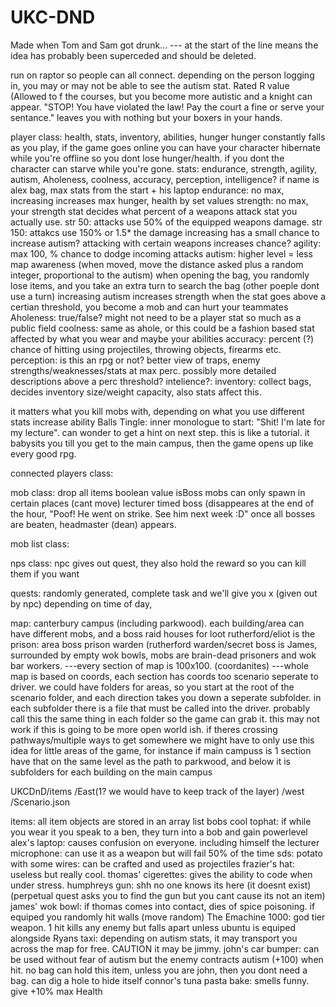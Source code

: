 # UKC-DND
Made when Tom and Sam got drunk...
--- at the start of the line means the idea has probably been superceded and should be deleted.

run on raptor so people can all connect. 
        depending on the person logging in, you may or may not be able to see the autism stat.
        Rated R value (Allowed to f the courses, but you become more autistic and a knight can appear.
        "STOP! You have violated the law! Pay the court a fine or serve your sentance." leaves you with nothing but your
        boxers in your hands. 

player class: health, stats, inventory, abilities, hunger
        hunger constantly falls as you play, if the game goes online you can have your character
                hibernate while you're offline so you dont lose hunger/health. if you dont the character
                can starve while you're gone.
        stats: endurance, strength, agility, autism, Aholeness, coolness, accuracy, perception, intelligence?
        if name is alex bag, max stats from the start + his laptop
        endurance: no max, increasing increases max hunger, health by set values
        strength: no max, your strength stat decides what percent of a weapons attack stat you actually use.
                str 50: attacks use 50% of the equipped weapons damage. str 150: attakcs use 150% or 1.5* the damage
                increasing has a small chance to increase autism? attacking with certain weapons increases chance?
        agility: max 100, % chance to dodge incoming attacks
        autism: higher level = less map awareness (when moved, move the distance asked plus a random
                integer, proportional to the autism)
                when opening the bag, you randomly lose items, and you take an extra turn to search the bag
                (other poeple dont use a turn)
                increasing autism increases strength
                when the stat goes above a certian threshold, you become a mob and can hurt your teammates
        Aholeness: true/false? might not need to be a player stat so much as a public field
        coolness: same as ahole, or this could be a fashion based stat affected by what you wear and maybe your abilities
        accuracy: percent (?) chance of hitting using projectiles, throwing objects, firearms etc.
        perception: is this an rpg or not? better view of traps, enemy strengths/weaknesses/stats at max perc. 
                possibly more detailed descriptions above a perc threshold?
        intelience?:
        inventory: collect bags, decides inventory size/weight capacity, also stats affect this.
        
        
it matters what you kill mobs with, depending on what you use different stats increase
        ability Balls Tingle: 
        inner monologue to start: "Shit! I'm late for my lecture". can wonder to get a hint on next step.
            this is like a tutorial. it babysits you till you get to the main campus, then the game opens up
            like every good rpg.
        

connected players class:

mob class: drop all items
        boolean value isBoss
        mobs can only spawn in certain places (cant move)
        lecturer timed boss (disappeares at the end of the hour, "Poof! He went on strike. See him next week :D"
        once all bosses are beaten, headmaster (dean) appears.

mob list class:

nps class: npc gives out quest, they also hold the reward so you can kill them if you want

quests: randomly generated, complete task and we'll give you x (given out by npc)
        depending on time of day, 

map: canterbury campus (including parkwood). 
        each building/area can have different mobs, and a boss
        raid houses for loot
        rutherford/eliot is the prison: area boss prison warden (rutherford warden/secret boss is James, surrounded by empty wok bowls, mobs are brain-dead prisoners and wok bar workers.
     ---every section of map is 100x100. (coordanites)
     ---whole map is based on coords, each section has coords too
        scenario seperate to driver. we could have folders for areas, so you start at the root of the scenario folder, and each direction takes you down a seperate subfolder. in each subfolder there is a file that must be called into the driver. probably call this the same thing in each folder so the game can grab it.
        this may not work if this is going to be more open world ish. if theres crossing pathways/multiple ways to get somewhere we might have to only use this idea for little areas of the game, for instance if main campuss is 1 section have that on the same level as the path to parkwood, and below it is subfolders for each building on the main campus

UKCDnD/items
      /East(1? we would have to keep track of the layer)
      /west
      /Scenario.json

items: all item objects are stored in an array list
        bobs cool tophat: if while you wear it you speak to a ben, they turn into a bob and gain powerlevel
        alex's laptop: causes confusion on everyone. including himself
        the lecturer microphone: can use it as a weapon but will fail 50% of the time
        sds: potato with some wires: can be crafted and used as projectiles
        frazier's hat: useless but really cool.
        thomas' cigerettes: gives the ability to code when under stress.
        humphreys gun: shh no one knows its here (it doesnt exist) (perpetual quest asks you to find the gun but you cant cause its not an item)
        james' wok bowl: if thomas comes into contact, dies of spice poisoning. if equiped you randomly hit walls (move random)
        The Emachine 1000: god tier weapon. 1 hit kills any enemy but falls apart unless ubuntu is equiped alongside
        Ryans taxi: depending on autism stats, it may transport you across the map for free. CAUTION it may be jimmy.
        john's car bumper: can be used without fear of autism but the enemy contracts autism (+100) when hit. 
            no bag can hold this item, unless you are john, then you dont need a bag. can dig a hole to hide itself
        connor's tuna pasta bake: smells funny. give +10% max Health
